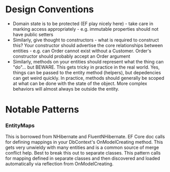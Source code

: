 # Design Conventions
* Domain state is to be protected (EF play nicely here) - take care in marking access appropriately - e.g. immutable properties should not have public setters
* Similarly, give thought to constructors - what is required to construct this?  Your constructor should advertise the core relationships between entities - e.g. can Order cannot exist without a Customer.  Order's constructor should probably accept an Order argument
* Similarly, methods on your entities should represent what the thing can "do"... but BEWARE.  This gets tricky in practice in the real world.  Yes, things can be passed to the entity method (helpers), but depedencies can get weird quickly.  In practice, methods should generally be scoped at what can be done with the state of the object.  More complex behaviors will almost always be outside the entity.

# Notable Patterns
### EntityMaps
This is borrowed from NHibernate and FluentNHibernate.  EF Core doc calls for defining mappings in your DbContext's OnModelCreating method.  This gets very unwieldy with many entities and is a common source of merge conflict help.  Best to break this out to separate classes.  This pattern calls for mapping defined in separate classes and then discovered and loaded automatically via reflection from OnModelCreating.


